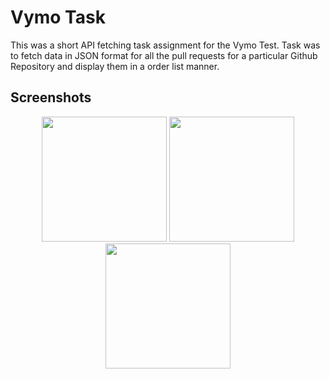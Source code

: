 # Vymo Task

This was a short API fetching task assignment for the Vymo Test. Task was to fetch data in JSON format for all the pull requests for a particular Github Repository and display them in a order list manner.

## Screenshots

<p align="center">
  <img src="https://github.com/the-Alchemister/VymoDemo/blob/master/ScreenShots/Login.jpeg" width="200"> 
  <img src="https://github.com/the-Alchemister/VymoDemo/blob/master/ScreenShots/Open.jpeg" width="200">
  <img src="https://github.com/the-Alchemister/VymoDemo/blob/master/ScreenShots/Closed.jpeg" width="200">
</p>
